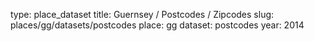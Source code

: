 type: place_dataset
title: Guernsey / Postcodes / Zipcodes
slug: places/gg/datasets/postcodes
place: gg
dataset: postcodes
year: 2014
